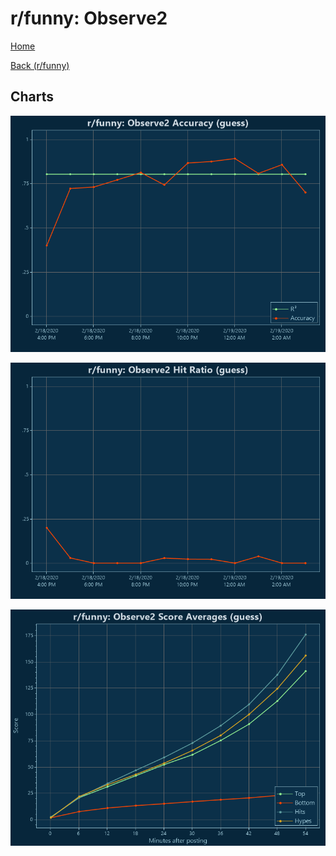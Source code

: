 # r/funny: Observe2

[Home](../../index.md)

[Back (r/funny)](../guess_funny.md)

## Charts

![r/funny R² (guess)](../../images/models/guess_funny_Observe2_Accuracy.png "r/funny R² (guess)")

![r/funny Hit Ratio (guess)](../../images/models/guess_funny_Observe2_HitRatio.png "r/funny Hit Ratio (guess)")

![r/funny Score Averages (guess)](../../images/models/guess_funny_Observe2_Scores.png "r/funny Score Averages (guess)")


